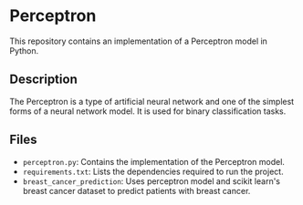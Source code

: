 # Perceptron

This repository contains an implementation of a Perceptron model in Python.

## Description

The Perceptron is a type of artificial neural network and one of the simplest forms of a neural network model. It is used for binary classification tasks.

## Files

- `perceptron.py`: Contains the implementation of the Perceptron model.
- `requirements.txt`: Lists the dependencies required to run the project.
- `breast_cancer_prediction`: Uses perceptron model and scikit learn's breast cancer dataset to predict patients with breast cancer. 

